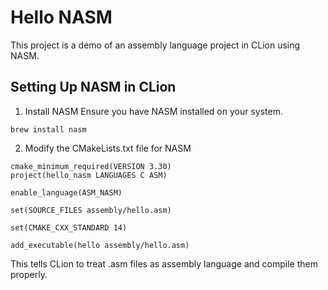 # Hello NASM

This project is a demo of an assembly language project in CLion using NASM.

## Setting Up NASM in CLion

1. Install NASM
Ensure you have NASM installed on your system.

```shell
brew install nasm
```

2. Modify the CMakeLists.txt file for NASM

```plaintext
cmake_minimum_required(VERSION 3.30)
project(hello_nasm LANGUAGES C ASM)

enable_language(ASM_NASM)

set(SOURCE_FILES assembly/hello.asm)

set(CMAKE_CXX_STANDARD 14)

add_executable(hello assembly/hello.asm)
```

This tells CLion to treat .asm files as assembly language and compile them properly.

